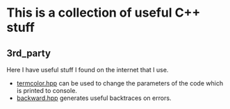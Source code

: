 # This is a collection of useful C++ stuff

## 3rd_party

Here I have useful stuff I found on the internet that I use.

* [termcolor.hpp](https://github.com/ikalnytskyi/termcolor) can be used to change the parameters of the code which is printed to console.
* [backward.hpp](https://github.com/bombela/backward-cpp) generates useful backtraces on errors.
